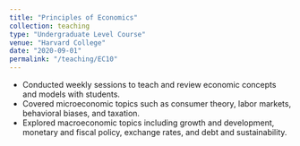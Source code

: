 ```yaml
---
title: "Principles of Economics"
collection: teaching
type: "Undergraduate Level Course"
venue: "Harvard College"
date: "2020-09-01"
permalink: "/teaching/EC10"
---
```

* Conducted weekly sessions to teach and review economic concepts and models with students.
* Covered microeconomic topics such as consumer theory, labor markets, behavioral biases, and taxation.
* Explored macroeconomic topics including growth and development, monetary and fiscal policy, exchange rates, and debt and sustainability.